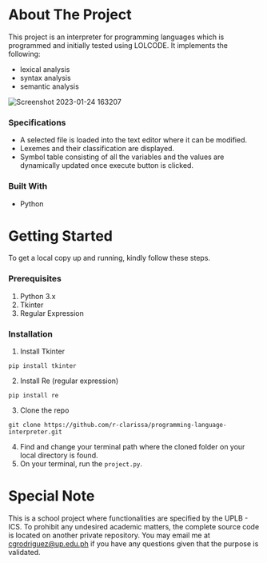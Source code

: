 # About The Project
This project is an interpreter for programming languages which is programmed and initially tested using LOLCODE. It implements the following: 
- lexical analysis
- syntax analysis
- semantic analysis

![Screenshot 2023-01-24 163207](https://user-images.githubusercontent.com/70369183/214249587-b2ded0c8-1c3a-4e0e-98a5-42015595f114.png)

### Specifications
* A selected file is loaded into the text editor where it can be modified.
* Lexemes and their classification are displayed.
* Symbol table consisting of all the variables and the values are dynamically updated once execute button is clicked.

### Built With
* Python

# Getting Started
To get a local copy up and running, kindly follow these steps.

### Prerequisites
1. Python 3.x
2. Tkinter
3. Regular Expression

### Installation

1. Install Tkinter
```
pip install tkinter
```
2. Install Re (regular expression)
```
pip install re
```
3. Clone the repo
```
git clone https://github.com/r-clarissa/programming-language-interpreter.git
```
4. Find and change your terminal path where the cloned folder on your local directory is found.
5. On your terminal, run the `project.py`.

# Special Note
This is a school project where functionalities are specified by the UPLB - ICS. To prohibit any undesired academic matters, the complete source code is located on another private repository. You may email me at cgrodriguez@up.edu.ph if you have any questions given that the purpose is validated.
